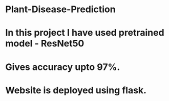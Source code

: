 # Plant-Disease-Prediction
# In this project I have used pretrained model - ResNet50
# Gives accuracy upto 97%.
# Website is deployed using flask.
